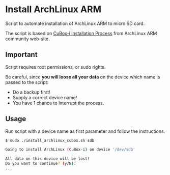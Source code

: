 # Install ArchLinux ARM

Script to automate installation of ArchLinux ARM to micro SD card.

The script is based on [CuBox-i Installation Process](https://archlinuxarm.org/platforms/armv7/freescale/cubox-i)
from ArchLinux ARM community web-site.

## Important

Script requires root permissions, or sudo rights.

Be careful, since **you will loose all your data** on the device which name is passed to the script:
 * Do a backup first!
 * Supply a correct device name!
 * You have 1 chance to interrupt the process.


## Usage

Run script with a device name as first parameter and follow the instructions.

```bash
$ sudo ./install_archlinux_cubox.sh sdb

Going to install ArchLinux (CuBox-i) on device '/dev/sdb'

All data on this device will be lost!
Do you want to continue? (y/N):
...
```
